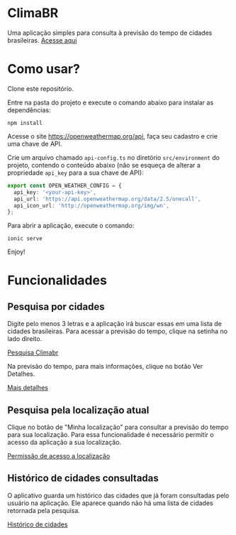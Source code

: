# ClimaBR

Uma aplicação simples para consulta à previsão do tempo de cidades brasileiras.
[Acesse aqui](https://climabr-trabalho.web.app/home)

# Como usar?

Clone este repositório.

Entre na pasta do projeto e execute o comando abaixo para instalar as dependências:

`npm install`

Acesse o site https://openweathermap.org/api, faça seu cadastro e crie uma chave de API.

Crie um arquivo chamado `api-config.ts` no diretório `src/environment` do projeto, contendo o conteúdo abaixo (não se esqueça de alterar a propriedade `api_key` para a sua chave de API):

```ts
export const OPEN_WEATHER_CONFIG = {
  api_key: '<your-api-key>',
  api_url: 'https://api.openweathermap.org/data/2.5/onecall',
  api_icon_url: 'http://openweathermap.org/img/wn',
};
```

Para abrir a aplicação, execute o comando:

`ionic serve`

Enjoy!

# Funcionalidades

## Pesquisa por cidades

Digite pelo menos 3 letras e a aplicação irá buscar essas em uma lista de cidades brasileiras. Para acessar a previsão do tempo, clique na setinha no lado direito. 

[Pesquisa Climabr](img-readme/pesquisa.PNG)

Na previsão do tempo, para mais informações, clique no botão Ver Detalhes.

[Mais detalhes](img-readme/previsão.PNG)

## Pesquisa pela localização atual

Clique no botão de "Minha localização" para consultar a previsão do tempo para sua localização. Para essa funcionalidade é necessário permitir o acesso da aplicação a sua localização.

[Permissão de acesso a localização](img-readme/permissão.PNG)

## Histórico de cidades consultadas

O aplicativo guarda um histórico das cidades que já foram consultadas pelo usuário na aplicação. Ele aparece quando não há uma lista de cidades retornada pela pesquisa.

[Histórico de cidades](img-readme/historico.PNG)
